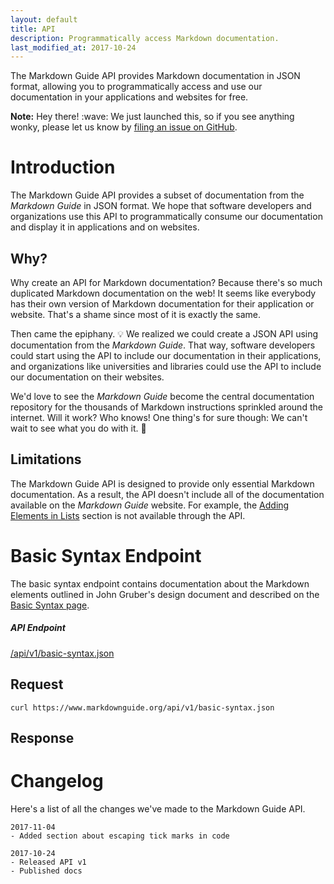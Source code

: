 ```yaml
---
layout: default
title: API
description: Programmatically access Markdown documentation.
last_modified_at: 2017-10-24
---
```


<p class="about">The Markdown Guide API provides Markdown documentation in JSON format, allowing you to programmatically access and use our documentation in your applications and websites for free.</p>

<div class="alert alert-info">
  <i class="fa fa-info-circle" aria-hidden="true"></i> <strong>Note:</strong> Hey there! :wave: We just launched this, so if you see anything wonky, please let us know by <a href="https://github.com/mattcone/markdown-guide/issues">filing an issue on GitHub</a>.
</div>

<h1 class="page-header">Introduction</h1>

The Markdown Guide API provides a subset of documentation from the *Markdown Guide* in JSON format. We hope that software developers and organizations use this API to programmatically consume our documentation and display it in applications and on websites.

## Why?

Why create an API for Markdown documentation? Because there's so much duplicated Markdown documentation on the web! It seems like everybody has their own version of Markdown documentation for their application or website. That's a shame since most of it is exactly the same.

Then came the epiphany. :bulb: We realized we could create a JSON API using documentation from the *Markdown Guide*. That way, software developers could start using the API to include our documentation in their applications, and organizations like universities and libraries could use the API to include our documentation on their websites.

We'd love to see the *Markdown Guide* become the central documentation repository for the thousands of Markdown instructions sprinkled around the internet. Will it work? Who knows! One thing's for sure though: We can't wait to see what you do with it. :metal:

## Limitations

The Markdown Guide API is designed to provide only essential Markdown documentation. As a result, the API doesn't include all of the documentation available on the *Markdown Guide* website. For example, the [Adding Elements in Lists](/basic-syntax/#adding-elements-in-lists) section is not available through the API.

<h1 class="page-header">Basic Syntax Endpoint</h1>

The basic syntax endpoint contains documentation about the Markdown elements outlined in John Gruber's design document and described on the [Basic Syntax page](/basic-syntax/).

<div class="panel panel-info">
  <div class="panel-heading">
    <h5 class="no-anchor" data-toc-skip>API Endpoint</h5>
  </div>
  <div class="panel-body"><a href="/api/v1/basic-syntax.json">/api/v1/basic-syntax.json</a></div>
</div>

## Request

`curl https://www.markdownguide.org/api/v1/basic-syntax.json`

## Response

<script src="https://gist.github.com/mattcone/a0103c47bdac8bf81a54b29f650e5cb2.js"></script>

<h1 class="page-header">Changelog</h1>

Here's a list of all the changes we've made to the Markdown Guide API.

```
2017-11-04
- Added section about escaping tick marks in code

2017-10-24
- Released API v1
- Published docs
```

